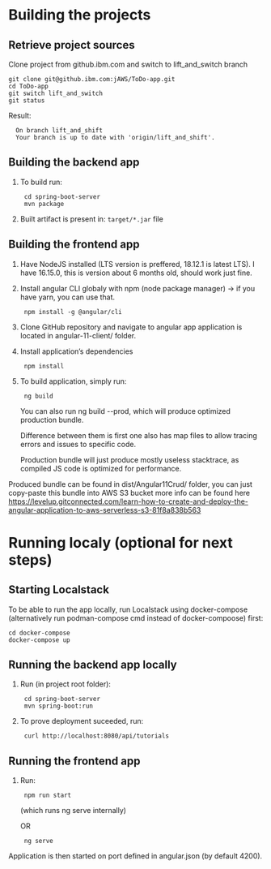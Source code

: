 # Building the projects

Retrieve project sources
--------

Clone project from github.ibm.com and switch to lift_and_switch branch

    git clone git@github.ibm.com:jAWS/ToDo-app.git
    cd ToDo-app
    git switch lift_and_switch
    git status

Result:

      On branch lift_and_shift
      Your branch is up to date with 'origin/lift_and_shift'.


Building the backend app
--------

1. To build run: 

        cd spring-boot-server
        mvn package

2. Built artifact is present in: `target/*.jar` file


Building the frontend app
--------

1. Have NodeJS installed (LTS version is preffered, 18.12.1 is latest LTS). I have 16.15.0, this is version about 6 months old, should work just fine.

2. Install angular CLI globaly with npm (node package manager) -> if you have yarn, you can use that.

        npm install -g @angular/cli

3. Clone GitHub repository and navigate to angular app
application is located in angular-11-client/ folder.

4. Install application’s dependencies
    
        npm install

5. To build application, simply run:

        ng build

    You can also run ng build --prod, which will produce optimized production bundle.
    
    Difference between them is first one also has map files to allow tracing errors and issues to specific code.

    Production bundle will just produce mostly useless stacktrace, as compiled JS code is optimized for performance.


Produced bundle can be found in dist/Angular11Crud/ folder, you can just copy-paste this bundle into AWS S3 bucket
more info can be found here
https://levelup.gitconnected.com/learn-how-to-create-and-deploy-the-angular-application-to-aws-serverless-s3-81f8a838b563

# Running localy (optional for next steps)

Starting Localstack
--------
To be able to run the app locally, run Localstack using docker-compose (alternatively run podman-compose cmd instead of docker-compoose) first:

    cd docker-compose
    docker-compose up

Running the backend app locally
--------

1. Run (in project root folder): 

        cd spring-boot-server
        mvn spring-boot:run

2. To prove deployment suceeded, run:

        curl http://localhost:8080/api/tutorials

Running the frontend app
---------

1. Run:
    
        npm run start

    (which runs ng serve internally)
    
    OR 
        
        ng serve

Application is then started on port defined in angular.json (by default 4200).